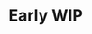 # Early WIP

<!--# Genetic algorithms 101

A brief introduction to genetic algorithms, structured as a series of tests for you to implement step-by-step. Two example optimisation problems are used: a 2D driving simulator and the [travelling salesman problem][tsp-link].


Created by Magnus Westergaard


[tsp-link]: https://en.wikipedia.org/wiki/Travelling_salesman_problem-->